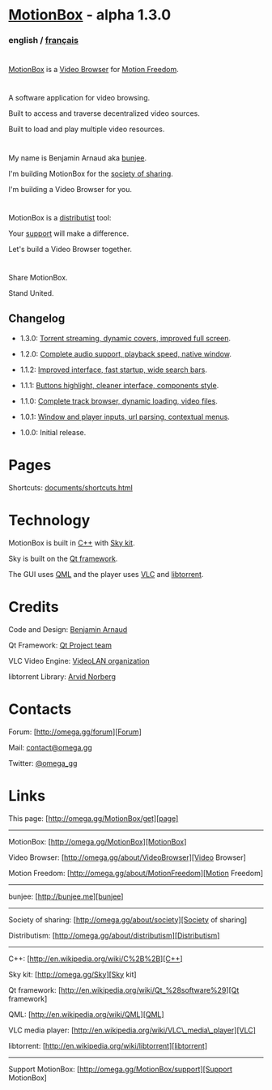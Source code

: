 # [MotionBox] - alpha 1.3.0

### english / [français](documents/fr/Readme.html)

#

[MotionBox] is a [Video Browser] for [Motion Freedom].

#

A software application for video browsing.

Built to access and traverse decentralized video sources.

Built to load and play multiple video resources.

#

My name is Benjamin Arnaud aka [bunjee].

I'm building MotionBox for the [society of sharing].

I'm building a Video Browser for you.

#

MotionBox is a [distributist][Distributism] tool:

Your [support][Support MotionBox] will make a difference.

Let's build a Video Browser together.

#

Share MotionBox.

Stand United.


## Changelog

- 1.3.0: [Torrent streaming, dynamic covers, improved full screen](documents/changes/1.3.0.html).

- 1.2.0: [Complete audio support, playback speed, native window](documents/changes/1.2.0.html).

- 1.1.2: [Improved interface, fast startup, wide search bars](documents/changes/1.1.2.html).

- 1.1.1: [Buttons highlight, cleaner interface, components style](documents/changes/1.1.1.html).

- 1.1.0: [Complete track browser, dynamic loading, video files](documents/changes/1.1.0.html).

- 1.0.1: [Window and player inputs, url parsing, contextual menus](documents/changes/1.0.1.html).

- 1.0.0: Initial release.


# Pages

Shortcuts: [documents/shortcuts.html](documents/shortcuts.html)


# Technology

MotionBox is built in [C++] with [Sky kit].

Sky is built on the [Qt framework].

The GUI uses [QML] and the player uses [VLC] and [libtorrent].


# Credits

Code and Design: [Benjamin Arnaud](http://bunjee.me)

Qt Framework: [Qt Project team](http://www.qt.io)

VLC Video Engine: [VideoLAN organization](http://www.videolan.org)

libtorrent Library: [Arvid Norberg](http://www.libtorrent.org)


# Contacts

Forum: [http://omega.gg/forum][Forum]

Mail: [contact@omega.gg][Mail]

Twitter: [@omega_gg][Twitter]

[Forum]: http://omega.gg/forum

[Mail]: mailto:contact@omega.gg

[Twitter]: http://twitter.com/omega_gg


# Links

This page: [http://omega.gg/MotionBox/get][page]

[page]: http://omega.gg/MotionBox/get

---

MotionBox: [http://omega.gg/MotionBox][MotionBox]

Video Browser: [http://omega.gg/about/VideoBrowser][Video Browser]

Motion Freedom: [http://omega.gg/about/MotionFreedom][Motion Freedom]

[MotionBox]: http://omega.gg/MotionBox

[Video Browser]: http://omega.gg/about/VideoBrowser

[Motion Freedom]: http://omega.gg/about/MotionFreedom

---

bunjee: [http://bunjee.me][bunjee]

[bunjee]: http://bunjee.me

---

Society of sharing: [http://omega.gg/about/society][Society of sharing]

Distributism: [http://omega.gg/about/distributism][Distributism]

[Society of sharing]: http://omega.gg/about/society

[Distributism]: http://omega.gg/about/distributism

---

C++: [http://en.wikipedia.org/wiki/C%2B%2B][C++]

Sky kit: [http://omega.gg/Sky][Sky kit]

Qt framework: [http://en.wikipedia.org/wiki/Qt_%28software%29][Qt framework]

QML: [http://en.wikipedia.org/wiki/QML][QML]

VLC media player: [http://en.wikipedia.org/wiki/VLC\_media\_player][VLC]

libtorrent: [http://en.wikipedia.org/wiki/libtorrent][libtorrent]

[C++]: http://en.wikipedia.org/wiki/C%2B%2B

[Sky kit]: http://omega.gg/Sky

[Qt framework]: http://en.wikipedia.org/wiki/Qt_%28software%29

[QML]: http://en.wikipedia.org/wiki/QML

[VLC]: http://en.wikipedia.org/wiki/VLC_media_player

[libtorrent]: http://en.wikipedia.org/wiki/libtorrent

---

Support MotionBox: [http://omega.gg/MotionBox/support][Support MotionBox]

[Support MotionBox]: http://omega.gg/MotionBox/support
